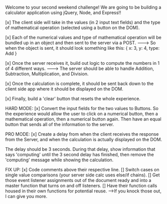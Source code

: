 Welcome to your second weekend challenge! We are going to be building a calculator application using jQuery, Node, and Express!!

[x] The client side will take in the values (in 2 input text fields) and the type of mathematical operation (selected using a button on the DOM).

[x] Each of the numerical values and type of mathematical operation will be bundled up in an object and then sent to the server via a POST.
    ---> So when the object is sent, it should look something like this: { x: 3, y: 4, type: Add }

[x] Once the server receives it, build out logic to compute the numbers in 1 of 4 different ways.
    ---> The server should be able to handle Addition, Subtraction, Multiplication, and Division.

[x] Once the calculation is complete, it should be sent back down to the client side app where it should be displayed on the DOM.

[x] Finally, build a 'clear' button that resets the whole experience.


HARD MODE:
[x] Convert the input fields for the two values to Buttons. So the experience would allow the user to click on a numerical button, then a mathematical operation, then a numerical button again. Then have an equal button that sends all of the information to the server.

PRO MODE:
[x] Create a delay from when the client receives the response from the Server, and when the calculation is actually displayed on the DOM.

The delay should be 3 seconds. During that delay, show information that says 'computing' until the 3 second delay has finished, then remove the 'computing' message while showing the calculation.


FIX UP:
[x] Code comments above their respective line.
[] Switch cases on single value comparisons (your server side calc uses else/if chains).
[] Get those event listener assignments out of the document ready and into a master function that turns on and off listeners.
[] Have their function calls housed in their own functions for potential reuse.
-->If you knock those out, I can give you more.
